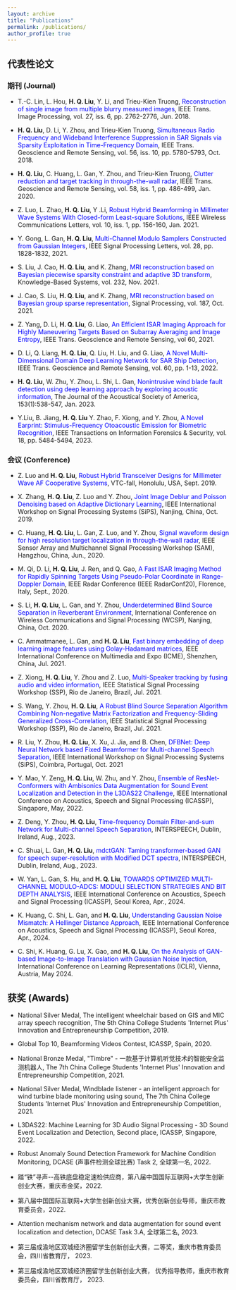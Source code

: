 ```yaml
---
layout: archive
title: "Publications"
permalink: /publications/
author_profile: true
---
```


## 代表性论文
### 期刊 (Journal)
- T.-C. Lin, L. Hou, <strong>H. Q. Liu</strong>, Y. Li, and Trieu-Kien Truong, <span style="color: blue;">Reconstruction of single image from multiple blurry measured images</span>, IEEE Trans. Image Processing, vol. 27, iss. 6, pp. 2762-2776, Jun. 2018.
   
- <strong>H. Q. Liu</strong>, D. Li, Y. Zhou, and Trieu-Kien Truong, <span style="color: blue;">Simultaneous Radio Frequency and Wideband Interference Suppression in SAR Signals via Sparsity Exploitation in Time-Frequency Domain</span>, IEEE Trans. Geoscience and Remote Sensing, vol. 56, iss. 10, pp. 5780-5793, Oct. 2018.
   
- <strong>H. Q. Liu</strong>, C. Huang, L. Gan, Y. Zhou, and Trieu-Kien Truong, <span style="color: blue;">Clutter reduction and target tracking in through-the-wall radar</span>, IEEE Trans. Geoscience and Remote Sensing, vol. 58, iss. 1, pp. 486-499, Jan. 2020.

- Z. Luo, L. Zhao, <strong>H. Q. Liu</strong>, Y .Li, <span style="color: blue;">Robust Hybrid Beamforming in Millimeter Wave Systems With Closed-form Least-square Solutions</span>, IEEE Wireless Communications Letters, vol. 10, iss. 1, pp. 156-160, Jan. 2021.

- Y. Gong, L. Gan, <strong>H. Q. Liu</strong>, <span style="color: blue;">Multi-Channel Modulo Samplers Constructed from Gaussian Integers</span>, IEEE Signal Processing Letters, vol. 28, pp. 1828-1832, 2021.

- S. Liu, J. Cao, <strong>H. Q. Liu</strong>, and K. Zhang, <span style="color: blue;">MRI reconstruction based on Bayesian piecewise sparsity constraint and adaptive 3D transform</span>, Knowledge-Based Systems, vol. 232, Nov. 2021.

- J. Cao, S. Liu, <strong>H. Q. Liu</strong>, and K. Zhang, <span style="color: blue;">MRI reconstruction based on Bayesian group sparse representation</span>, Signal Processing, vol. 187, Oct. 2021.

- Z. Yang, D. Li, <strong>H. Q. Liu</strong>, G. Liao, <span style="color: blue;">An Efficient ISAR Imaging Approach for Highly Maneuvering Targets Based on Subarray Averaging and Image Entropy</span>, IEEE Trans. Geoscience and Remote Sensing, vol 60, 2021.

- D. Li, Q. Liang, <strong>H. Q. Liu</strong>, Q. Liu, H. Liu, and G. Liao, <span style="color: blue;">A Novel Multi-Dimensional Domain Deep Learning Network for SAR Ship Detection</span>, IEEE Trans. Geoscience and Remote Sensing, vol. 60, pp. 1-13, 2022.

- <strong>H. Q. Liu</strong>, W. Zhu, Y. Zhou, L. Shi, L. Gan, <span style="color: blue;">Nonintrusive wind blade fault detection using deep learning approach by exploring acoustic information</span>, The Journal of the Acoustical Society of America, 153(1):538-547, Jan. 2023.

- Y.Liu, B. Jiang, <strong>H. Q. Liu</strong> Y. Zhao, F. Xiong, and Y. Zhou, <span style="color: blue;">A Novel Earprint: Stimulus-Frequency Otoacoustic Emission for Biometric Recognition</span>, IEEE Transactions on Information Forensics & Security, vol. 18, pp. 5484-5494, 2023.
    
### 会议 (Conference)
- Z. Luo and <strong>H. Q. Liu</strong>, <span style="color: blue;">Robust Hybrid Transceiver Designs for Millimeter Wave AF Cooperative Systems</span>, VTC-fall, Honolulu, USA, Sept. 2019.

- X. Zhang, <strong>H. Q. Liu</strong>, Z. Luo and Y. Zhou, <span style="color: blue;">Joint Image Deblur and Poisson Denoising based on Adaptive Dictionary Learning</span>, IEEE International Workshop on Signal Processing Systems (SiPS), Nanjing, China, Oct. 2019.

- C. Huang, <strong>H. Q. Liu</strong>, L. Gan, Z. Luo, and Y. Zhou, <span style="color: blue;">Signal waveform design for high resolution target localization in through-the-wall radar</span>, IEEE Sensor Array and Multichannel Signal Processing Workshop (SAM), Hangzhou, China, Jun., 2020.

- M. Qi, D. Li, <strong>H. Q. Liu</strong>, J. Ren, and Q. Gao, <span style="color: blue;">A Fast ISAR Imaging Method for Rapidly Spinning Targets Using Pseudo-Polar Coordinate in Range-Doppler Domain</span>, IEEE Radar Conference (IEEE RadarConf20), Florence, Italy, Sept., 2020.

- S. Li, <strong>H. Q. Liu</strong>, L. Gan, and Y. Zhou, <span style="color: blue;">Underdetermined Blind Source Separation in Reverberant Environment</span>, International Conference on Wireless Communications and Signal Processing (WCSP), Nanjing, China, Oct. 2020.

- C. Ammatmanee, L. Gan, and <strong>H. Q. Liu</strong>, <span style="color: blue;">Fast binary embedding of deep learning image features using Golay-Hadamard matrices</span>, IEEE International Conference on Multimedia and Expo (ICME), Shenzhen, China, Jul. 2021.

- Z. Xiong, <strong>H. Q. Liu</strong>, Y. Zhou and Z. Luo, <span style="color: blue;">Multi-Speaker tracking by fusing audio and video information</span>, IEEE Statistical Signal Processing Workshop (SSP), Rio de Janeiro, Brazil, Jul. 2021.

- S. Wang, Y. Zhou, <strong>H. Q. Liu</strong>, <span style="color: blue;">A Robust Blind Source Separation Algorithm Combining Non-negative Matrix Factorization and Frequency-Sliding Generalized Cross-Correlation</span>, IEEE Statistical Signal Processing Workshop (SSP), Rio de Janeiro, Brazil, Jul. 2021.

- R. Liu, Y. Zhou, <strong>H. Q. Liu</strong>, X. Xu, J. Jia, and B. Chen, <span style="color: blue;">DFBNet: Deep Neural Network based Fixed Beamformer for Multi-channel Speech Separation</span>, IEEE International Workshop on Signal Processing Systems (SiPS), Coimbra, Portugal, Oct. 2021

- Y. Mao, Y. Zeng, <strong>H. Q. Liu</strong>, W. Zhu, and Y. Zhou, <span style="color: blue;">Ensemble of ResNet-Conformers with Ambisonics Data Augmentation for Sound Event Localization and Detection in the L3DAS22 Challenge</span>, IEEE International Conference on Acoustics, Speech and Signal Processing (ICASSP), Singapore, May, 2022.

- Z. Deng, Y. Zhou, <strong>H. Q. Liu</strong>, <span style="color: blue;">Time-frequency Domain Filter-and-sum Network for Multi-channel Speech Separation</span>, INTERSPEECH, Dublin, Ireland, Aug., 2023.

- C. Shuai, L. Gan, <strong>H. Q. Liu</strong>, <span style="color: blue;">mdctGAN: Taming transformer-based GAN for speech super-resolution with Modified DCT spectra</span>, INTERSPEECH, Dublin, Ireland, Aug., 2023.

- W. Yan, L. Gan, S. Hu, and <strong>H. Q. Liu</strong>, <span style="color: blue;">TOWARDS OPTIMIZED MULTI-CHANNEL MODULO-ADCS: MODULI SELECTION STRATEGIES AND BIT DEPTH ANALYSIS</span>, IEEE International Conference on Acoustics, Speech and Signal Processing (ICASSP), Seoul Korea, Apr., 2024.

- K. Huang, C. Shi, L. Gan, and <strong>H. Q. Liu</strong>, <span style="color: blue;">Understanding Gaussian Noise Mismatch: A Hellinger Distance Approach</span>, IEEE International Conference on Acoustics, Speech and Signal Processing (ICASSP), Seoul Korea, Apr., 2024.

- C. Shi, K. Huang, G. Lu, X. Gao, and <strong>H. Q. Liu</strong>, <span style="color: blue;">On the Analysis of GAN-based Image-to-Image Translation with Gaussian Noise Injection</span>, International Conference on Learning Representations (ICLR), Vienna, Austria, May 2024.

## 获奖 (Awards)
- National Silver Medal, The intelligent wheelchair based on GIS and MIC array speech recognition, The 5th China College Students 'Internet Plus' Innovation and Entrepreneurship Competition, 2019.

- Global Top 10, Beamforming Videos Contest, ICASSP, Spain, 2020.

- National Bronze Medal, "Timbre" - 一款基于计算机听觉技术的智能安全监测机器人, The 7th China College Students 'Internet Plus' Innovation and Entrepreneurship Competition, 2021.

- National Silver Medal, Windblade listener - an intelligent approach for wind turbine blade monitoring using sound, The 7th China College Students 'Internet Plus' Innovation and Entrepreneurship Competition, 2021.

- L3DAS22: Machine Learning for 3D Audio Signal Processing - 3D Sound Event Localization and Detection, Second place, ICASSP, Singapore, 2022.

- Robust Anomaly Sound Detection Framework for Machine Condition Monitoring, DCASE (声事件检测全球比赛) Task 2, 全球第一名, 2022.

- 踏“铁”寻声--高铁底盘稳定速检供应商，第八届中国国际互联网+大学生创新创业大赛，重庆市金奖，2022.

- 第八届中国国际互联网+大学生创新创业大赛，优秀创新创业导师，重庆市教育委员会，2022.

- Attention mechanism network and data augmentation for sound event localization and detection, DCASE Task 3.A, 全球第二名, 2023.

- 第三届成渝地区双城经济圈留学生创新创业大赛，二等奖，重庆市教育委员会，四川省教育厅， 2023.

- 第三届成渝地区双城经济圈留学生创新创业大赛， 优秀指导教师，重庆市教育委员会，四川省教育厅， 2023.


